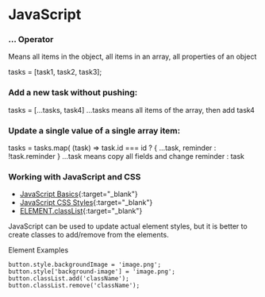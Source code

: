 # JavaScript

### … Operator 

Means all items in the object, all items in an array, all properties of an object

tasks = [task1, task2, task3];

### Add a new task without pushing:
tasks = […tasks, task4]                                …tasks means all items of the array, then add task4

### Update a single value of a single array item:
tasks = tasks.map( (task) => task.id === id 
    ? { …task, reminder : !task.reminder }        …task means copy all fields and change reminder
    :  task  

### Working with JavaScript and CSS

- [JavaScript Basics](https://academind.com/learn/javascript){:target="_blank"}
- [JavaScript CSS Styles](https://developer.mozilla.org/en-US/docs/Web/API/HTMLElement/style){:target="_blank"}
- [ELEMENT.classList](https://developer.mozilla.org/en-US/docs/Web/API/Element/classList){:target="_blank"}

JavaScript can be used to update actual element styles, but it is better to create classes to add/remove from the elements.

Element Examples
```
button.style.backgroundImage = 'image.png';    
button.style['background-image'] = 'image.png';
button.classList.add('className');
button.classList.remove('className');
```
